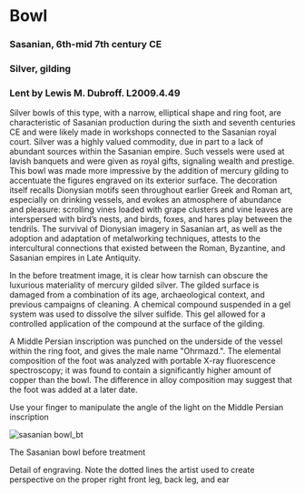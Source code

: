 # Bowl 

### Sasanian, 6th-mid 7th century CE 
### Silver, gilding 
### Lent by Lewis M. Dubroff. L2009.4.49   

Silver bowls of this type, with a narrow, elliptical shape and ring foot, are characteristic of Sasanian production during the sixth and seventh centuries CE and were likely made in workshops connected to the Sasanian royal court. Silver was a highly valued commodity, due in part to a lack of abundant sources within the Sasanian empire. Such vessels were used at lavish banquets and were given as royal gifts, signaling wealth and prestige. This bowl was made more impressive by the addition of mercury gilding to accentuate the figures engraved on its exterior surface. The decoration itself recalls Dionysian motifs seen throughout earlier Greek and Roman art, especially on drinking vessels, and evokes an atmosphere of abundance and pleasure: scrolling vines loaded with grape clusters and vine leaves are interspersed with bird’s nests, and birds, foxes, and hares play between the tendrils. The survival of Dionysian imagery in Sasanian art, as well as the adoption and adaptation of metalworking techniques, attests to the intercultural connections that existed between the Roman, Byzantine, and Sasanian empires in Late Antiquity. 

In the before treatment image, it is clear how tarnish can obscure the luxurious materiality of mercury gilded silver. The gilded surface is damaged from a combination of its age, archaeological context, and previous campaigns of cleaning. A chemical compound suspended in a gel system was used to dissolve the silver sulfide. This gel allowed for a controlled application of the compound at the surface of the gilding.  

A Middle Persian inscription was punched on the underside of the vessel within the ring foot, and gives the male name "Ohrmazd.".  The elemental composition of the foot was analyzed with portable X-ray fluorescence spectroscopy; it was found to contain a significantly higher amount of copper than the bowl. The difference in alloy composition may suggest that the foot was added at a later date.  
 
Use your finger to manipulate the angle of the light on the Middle Persian inscription 

![sasanian bowl_bt](https://user-images.githubusercontent.com/110210814/182451985-397c330c-6a81-4640-85d3-d3ff1f7946ca.jpg)

The Sasanian bowl before treatment 

Detail of engraving. Note the dotted lines the artist used to create perspective on the proper right front leg, back leg, and ear 
 
